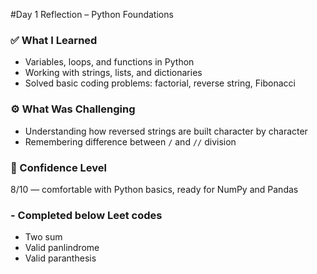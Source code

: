 #Day 1 Reflection – Python Foundations

### ✅ What I Learned
- Variables, loops, and functions in Python
- Working with strings, lists, and dictionaries
- Solved basic coding problems: factorial, reverse string, Fibonacci

### ⚙️ What Was Challenging
- Understanding how reversed strings are built character by character
- Remembering difference between `/` and `//` division

### 💪 Confidence Level
8/10 — comfortable with Python basics, ready for NumPy and Pandas

### -  Completed below Leet codes
- Two sum
- Valid panlindrome
- Valid paranthesis
